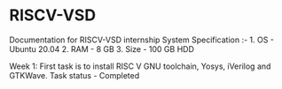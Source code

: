# RISCV-VSD
Documentation for RISCV-VSD internship
System Specification :- 
    1. OS - Ubuntu 20.04 
    2. RAM - 8 GB
    3. Size - 100 GB HDD


Week 1:
First task is to install RISC V GNU toolchain, Yosys, iVerilog and GTKWave.
Task status - Completed
